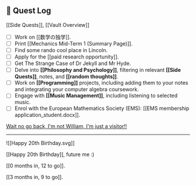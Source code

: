 ## 📜 Quest Log
[[Side Quests]], [[Vault Overview]]

- [ ] Work on [[数学の独学]].
- [ ] Print [[Mechanics Mid-Term 1 (Summary Page)]].
- [ ] Find some rando cool place in Lincoln.
- [ ] Apply for the [[paid research opportunity]].
- [ ] Get The Strange Case of Dr Jekyll and Mr Hyde.
- [ ] Delve into **[[Philosophy and Psychology]]**, filtering in relevant **[[Side Quests]]**, notes, and **[[random thoughts]]**.
- [ ] Work on **[[Programming]]** projects, including adding them to your notes and integrating your computer algebra coursework.
- [ ] Engage with **[[Music Management]]**, including listening to selected music.
- [ ] Enrol with the European Mathematics Society (EMS): [[EMS membership application_student.docx]].

[Wait no go back, I'm not William, I'm just a visitor!!](index)
___
![[Happy 20th Birthday.svg]]

[[Happy 20th Birthday]], future me :)

[[0 months in, 12 to go]].

[[3 months in, 9 to go]].